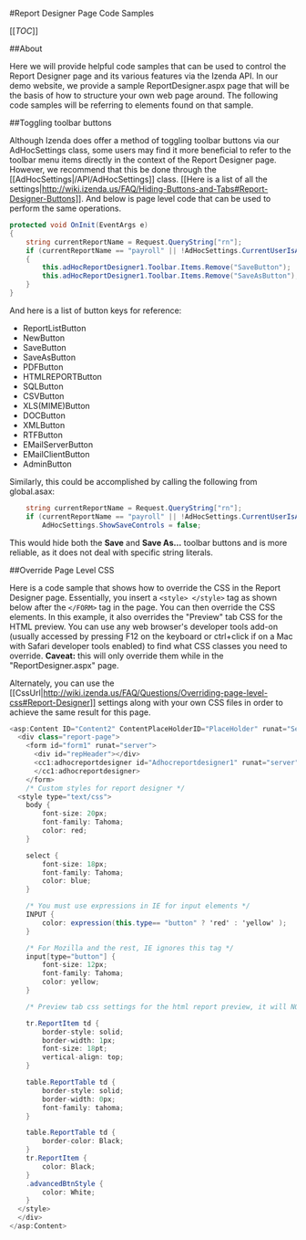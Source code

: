#Report Designer Page Code Samples

[[_TOC_]]

##About

Here we will provide helpful code samples that can be used to control the Report Designer page and its various features via the Izenda API. In our demo website, we provide a sample ReportDesigner.aspx page that will be the basis of how to structure your own web page around. The following code samples will be referring to elements found on that sample.

##Toggling toolbar buttons

Although Izenda does offer a method of toggling toolbar buttons via our AdHocSettings class, some users may find it more beneficial to refer to the toolbar menu items directly in the context of the Report Designer page. However, we recommend that this be done through the [[AdHocSettings|/API/AdHocSettings]] class. [[Here is a list of all the settings|http://wiki.izenda.us/FAQ/Hiding-Buttons-and-Tabs#Report-Designer-Buttons]]. And below is page level code that can be used to perform the same operations.

```csharp
protected void OnInit(EventArgs e)
{
    string currentReportName = Request.QueryString["rn"];
    if (currentReportName == "payroll" || !AdHocSettings.CurrentUserIsAdmin)
    {
        this.adHocReportDesigner1.Toolbar.Items.Remove("SaveButton");
        this.adHocReportDesigner1.Toolbar.Items.Remove("SaveAsButton");
    }
}
```

And here is a list of button keys for reference: 

* ReportListButton
* NewButton
* SaveButton
* SaveAsButton
* PDFButton
* HTMLREPORTButton
* SQLButton
* CSVButton
* XLS(MIME)Button
* DOCButton
* XMLButton
* RTFButton
* EMailServerButton
* EMailClientButton
* AdminButton

Similarly, this could be accomplished by calling the following from global.asax:

```csharp
    string currentReportName = Request.QueryString["rn"];
    if (currentReportName == "payroll" || !AdHocSettings.CurrentUserIsAdmin)
        AdHocSettings.ShowSaveControls = false;
```

This would hide both the **Save** and **Save As...** toolbar buttons and is more reliable, as it does not deal with specific string literals.

##Override Page Level CSS

Here is a code sample that shows how to override the CSS in the Report Designer page. Essentially, you insert a ``<style> </style>`` tag as shown below after the ``</FORM>`` tag in the page. You can then override the CSS elements. In this example, it also overrides the "Preview" tab CSS for the HTML preview. You can use any web browser's developer tools add-on (usually accessed by pressing F12 on the keyboard or ctrl+click if on a Mac with Safari developer tools enabled) to find what CSS classes you need to override. **Caveat:** this will only override them while in the "ReportDesigner.aspx" page.

Alternately, you can use the [[CssUrl|http://wiki.izenda.us/FAQ/Questions/Overriding-page-level-css#Report-Designer]] settings along with your own CSS files in order to achieve the same result for this page. 

```csharp
<asp:Content ID="Content2" ContentPlaceHolderID="PlaceHolder" runat="Server">
  <div class="report-page">
    <form id="form1" runat="server">
      <div id="repHeader"></div>
      <cc1:adhocreportdesigner id="Adhocreportdesigner1" runat="server">
      </cc1:adhocreportdesigner>
    </form>
    /* Custom styles for report designer */
  <style type="text/css">
    body {
        font-size: 20px;
        font-family: Tahoma;
        color: red;
    }

    select {
        font-size: 18px;
        font-family: Tahoma;
        color: blue;
    }

    /* You must use expressions in IE for input elements */
    INPUT {
        color: expression(this.type== "button" ? 'red' : 'yellow' );
    }

    /* For Mozilla and the rest, IE ignores this tag */
    input[type="button"] {
        font-size: 12px;
        font-family: Tahoma;
        color: yellow;
    }

    /* Preview tab css settings for the html report preview, it will NOT show this way in report viewer */

    tr.ReportItem td {
        border-style: solid;
        border-width: 1px;
        font-size: 18pt;
        vertical-align: top;
    }

    table.ReportTable td {
        border-style: solid;
        border-width: 0px;
        font-family: tahoma;
    }

    table.ReportTable td {
        border-color: Black;
    }
    tr.ReportItem {
        color: Black;
    }
    .advancedBtnStyle {
        color: White;
    }
  </style>
  </div>
</asp:Content>
```